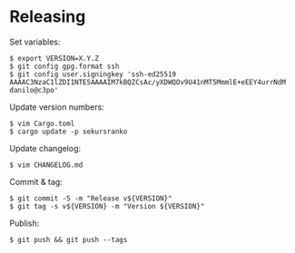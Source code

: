 # Releasing

Set variables:

    $ export VERSION=X.Y.Z
    $ git config gpg.format ssh
    $ git config user.signingkey 'ssh-ed25519 AAAAC3NzaC1lZDI1NTE5AAAAIM7kBQZCsAc/yXDWQOv9U41nMT5MmmlE+eEEY4urrNdM danilo@c3po'

Update version numbers:

    $ vim Cargo.toml
    $ cargo update -p sekursranko

Update changelog:

    $ vim CHANGELOG.md

Commit & tag:

    $ git commit -S -m "Release v${VERSION}"
    $ git tag -s v${VERSION} -m "Version ${VERSION}"

Publish:

    $ git push && git push --tags
